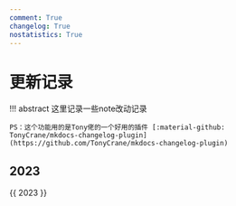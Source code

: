 ```yaml
---
comment: True
changelog: True
nostatistics: True
---
```


# 更新记录

!!! abstract
    这里记录一些note改动记录

    PS：这个功能用的是Tony佬的一个好用的插件 [:material-github: TonyCrane/mkdocs-changelog-plugin](https://github.com/TonyCrane/mkdocs-changelog-plugin)

<style>
.md-typeset h2 {
    margin-top: 0em;
}
</style>

## 2023
{{ 2023 }}